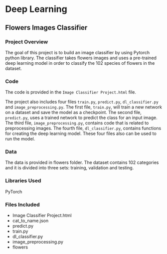 # Deep Learning
## Flowers Images Classifier 

### Project Overview

The goal of this project is to build an image classifier by using Pytorch python library. The classifier takes flowers images and uses a pre-trained deep learning model in order to classify the 102 species of flowers in the dataset. 

### Code

The code is provided in the `Image Classifier Project.html` file. 

The project also includes four files `train.py`, `predict.py`, `dl_classifier.py` and `image_preprocessing.py`. The first file, `train.py`, will train a new network on a dataset and save the model as a checkpoint. The second file, `predict.py`, uses a trained network to predict the class for an input image. The third file, `image_preprocessing.py`, contains code that is related to preprocessing images. The fourth file, `dl_classifier.py`, contains functions for creating the deep learning model. These four files also can be used to run the model. 


### Data
The data is provided in flowers folder. The dataset contains 102 categories and it is divided into three sets: training, validation and testing. 

### Libraries Used

PyTorch


### Files Included

- Image Classifier Project.html
- cat_to_name.json
- predict.py
- train.py
- dl_classifier.py
- image_preprocessing.py
- flowers
